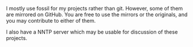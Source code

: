 I mostly use fossil for my projects rather than git. However, some of them are mirrored on GitHub. You are free to use the mirrors or the originals, and you may contribute to either of them.

I also have a NNTP server which may be usable for discussion of these projects.

